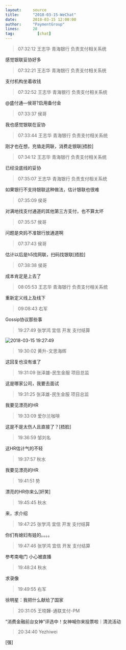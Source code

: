 ```yaml
---
layout:     source 
title:      "2018-03-15-WeChat"
date:       2018-03-15 12:00:00
author:     "PaymentGroup"
lines:      28 
tag:		  [chat]
---
```

> 07:32:12  王志华 青海银行 负责支付相关系统  
   
感觉银联妥协好多  
   
> 07:32:21  王志华 青海银行 负责支付相关系统  
   
支付机构坐着收钱  
   
> 07:32:52  王志华 青海银行 负责支付相关系统  
   
@盛付通—侯哥?启用备付金  
   
> 07:33:37  侯哥  
   
我也感觉银联在妥协  
   
> 07:33:44  王志华 青海银行 负责支付相关系统  
   
刚才也在想，充值走网联，消费走银联[捂脸]  
   
> 07:34:12  王志华 青海银行 负责支付相关系统  
   
已经没底线的妥协  
   
> 07:35:07  王志华 青海银行 负责支付相关系统  
   
如果银行不支持银联这种做法，估计银联也很难  
   
> 07:35:09  侯哥  
   
对满地找支付通道的其他第三方支付，也不算太坏  
   
> 07:35:57  侯哥  
   
问题是央妈不准银行放通道啊  
   
> 07:37:43  侯哥  
   
估计以后是h5找网联，扫码找银联[捂脸]  
   
> 07:38:38  侯哥  
   
成本肯定是上去了  
   
> 08:05:53  王志华 青海银行 负责支付相关系统  
   
重新定义线上及线下  
   
> 09:08:43  右军  
   
Gossip协议那些事  
   
> 19:27:49  张学鸿 宜信 开发 支付结算   
   
![2018-03-15 19:27:49](http://static.cocolian.org/img/20180315_192749.png) 
   
> 19:30:02  黄升-文思海辉   
   
这回复也没有谁了  
   
> 19:31:09  张泽雄-民生金服 项目总监  
   
这是哪家公司，我要去面试  
   
> 19:31:25  张泽雄-民生金服 项目总监  
   
我要见漂亮的HR  
   
> 19:33:09  爱尔兰咖啡  
   
这是不是太伤人且直接了？[捂脸]  
   
> 19:36:59  邹刘名  
   
这HR估计气的不轻  
   
> 19:37:57  秋水  
   
我要见漂亮的HR  
   
> 19:41:51  势  
   
漂亮的HR你来么[奸笑]  
   
> 19:45:45  秋水  
   
来，求介绍  
   
> 19:47:25  张学鸿 宜信 开发 支付结算   
   
你们有媳妇有娃的。。。。  
   
> 19:47:46  张学鸿 宜信 开发 支付结算   
   
参考南电门  小心被直播  
   
> 19:48:24  秋水  
   
求录像  
   
> 19:49:55  右军  
   
徐明星：我把什么献给了国家  
   
> 20:31:05  王晓韡-通联支付-PM  
   
“消费金融前台女神”评选中！女神喊你来投票啦｜清流活动  
   
> 20:34:40  Yezhiwei  
   
[强]  
   
